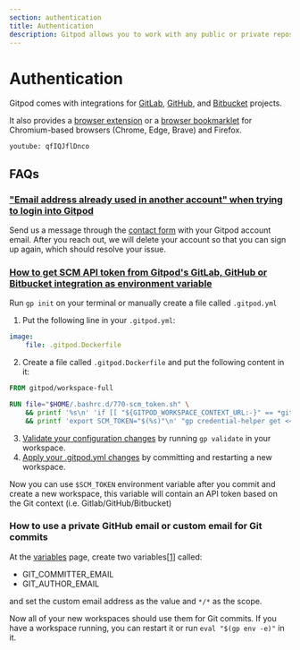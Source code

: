 ```yaml
---
section: authentication
title: Authentication
description: Gitpod allows you to work with any public or private repository on GitLab, GitHub, and Bitbucket.
---
```


# Authentication

<!-- TODO: Break into bullets -->
<!-- TODO: Introduction that explains auth + SCM provider -->
<!-- TODO: For SSO, link to Dedicated -->
<!-- TODO: Mention about user + org-level authentication (Dedicated) -->
<!-- TODO: Mention GitHub Enterprise + BitBucket Cloud/Server -->

Gitpod comes with integrations for [GitLab](/docs/configure/authentication/gitlab), [GitHub](/docs/configure/authentication/github), and [Bitbucket](/docs/configure/authentication/bitbucket) projects.

<!-- TODO: Why do we mention this? -->

It also provides a [browser extension](/docs/configure/user-settings/browser-extension) or a [browser bookmarklet](/docs/configure/user-settings/browser-bookmarklet) for Chromium-based browsers (Chrome, Edge, Brave) and Firefox.

<!-- TODO: The title is "Git integrations" and the title is "Authentication"? -->
<!-- TODO: The settings page is also "Git Providers" -->

`youtube: qfIQJflDnco`

## FAQs

<!-- TODO: Link formatting and discord links look odd -->

### ["Email address already used in another account" when trying to login into Gitpod](https://discord.com/channels/816244985187008514/1015175207301947433)

<!-- DISCORD_BOT_FAQ - DO NOT REMOVE -->

Send us a message through the [contact form](https://www.gitpod.io/contact/support) with your Gitpod account email. After you reach out, we will delete your account so that you can sign up again, which should resolve your issue.

### [How to get SCM API token from Gitpod's GitLab, GitHub or Bitbucket integration as environment variable](https://discord.com/channels/816244985187008514/1061997373817094236)

<!-- DISCORD_BOT_FAQ - DO NOT REMOVE -->

Run `gp init` on your terminal or manually create a file called `.gitpod.yml`

1. Put the following line in your `.gitpod.yml`:

```yml
image:
    file: .gitpod.Dockerfile
```

2. Create a file called `.gitpod.Dockerfile` and put the following content in it:

```dockerfile
FROM gitpod/workspace-full

RUN file="$HOME/.bashrc.d/770-scm_token.sh" \
    && printf '%s\n' 'if [[ "${GITPOD_WORKSPACE_CONTEXT_URL:-}" == *gitlab* ]]; then : "gitlab"; else : "github"; fi; scm_name="$_"' > "${file}" \
    && printf 'export SCM_TOKEN="$(%s)"\n' "gp credential-helper get <<<host=\${scm_name}.com | sed -n 's/^password=//p'" >> "${file}"
```

3. [Validate your configuration changes](/docs/configure/workspaces#validate-your-gitpod-configuration) by running `gp validate` in your workspace.
4. [Apply your .gitpod.yml changes](/docs/configure/workspaces#apply-configuration-changes) by committing and restarting a new workspace.

Now you can use `$SCM_TOKEN` environment variable after you commit and create a new workspace, this variable will contain an API token based on the Git context (i.e. Gitlab/GitHub/Bitbucket)

### How to use a private GitHub email or custom email for Git commits

At the [variables](https://gitpod.io/user/variables) page, create two variables[[1](https://gitpod.io/user/account)] called:

-   GIT_COMMITTER_EMAIL
-   GIT_AUTHOR_EMAIL

and set the custom email address as the value and `*/*` as the scope.

Now all of your new workspaces should use them for Git commits. If you have a workspace running, you can restart it or run `eval "$(gp env -e)"` in it.
